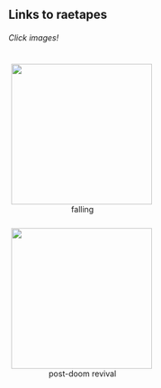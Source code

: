 ## Links to raetapes


###### Click images!

<div style="margin: 5px; float:left;">
  <a href="https://open.spotify.com/playlist/5O50NWzN6Wg0APnkJommVP?si=32438f3e83cc486f&nd=1"><img src="https://i.scdn.co/image/ab67706c0000bebbd646c6157727ccaffdf88fe3" align="left" height="250" width="250" ></a>
  <div style="padding: 15px; text-align: center;">falling</div>
</div>


<div style="margin: 5px; float:left;">
<a href="https://open.spotify.com/playlist/2O65CqWRBxEybS3hJV8VlI?si=b26543a913c2449f"><img src="https://i.scdn.co/image/ab67706c0000bebb12ea40fcae6fd47215e4140e" align="left" height="250" width="250" ></a>
  <div style="padding: 15px; text-align: center;">post-doom revival</div>
</div>
